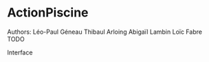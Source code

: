 # ActionPiscine
Authors:
Léo-Paul Géneau
Thibaul Arloing
Abigaïl Lambin
Loïc Fabre
<br/>
TODO<br/>

Interface<br/>
